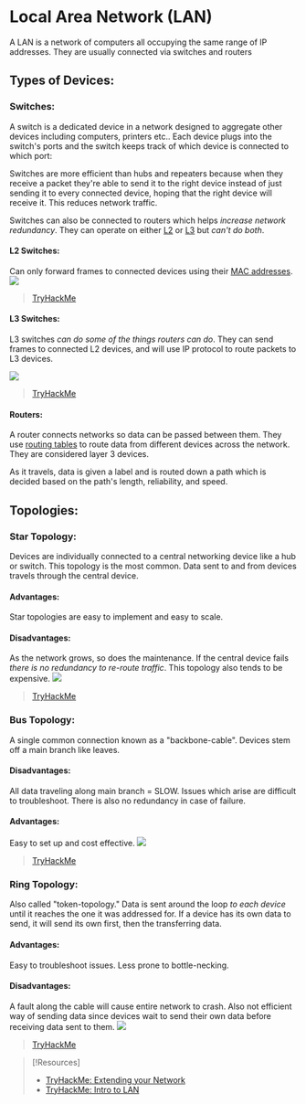 
# Local Area Network (LAN)
A LAN is a network of computers all occupying the same range of IP addresses. They are usually connected via switches and routers
## Types of Devices:
### Switches:
A switch is a dedicated device in a network designed to aggregate other devices including computers, printers etc.. Each device plugs into the switch's ports and the switch keeps track of which device is connected to which port:

Switches are more efficient than hubs and repeaters because when they receive a packet they're able to send it to the right device instead of just sending it to every connected device, hoping that the right device will receive it. This reduces network traffic.

Switches can also be connected to routers which helps *increase network redundancy*. They can operate on either [L2](/networking/OSI/data-link-layer.md) or [L3](/networking/OSI/network-layer.md) but *can't do both*.
#### L2 Switches:
Can only forward frames to connected devices using their [MAC addresses](/networking/OSI/MAC-addresses.md).
![](/networking/networking-pics/LAN-1.png)
>	[TryHackMe](https://tryhackme.com/room/extendingyournetwork)
#### L3 Switches:
L3 switches *can do some of the things routers can do*. They can send frames to connected L2 devices, and will use IP protocol to route packets to L3 devices.

![](/networking/networking-pics/LAN-2.png) 
>	[TryHackMe](https://tryhackme.com/room/extendingyournetwork)
#### Routers:
A router connects networks so data can be passed between them. They use [routing tables](/networking/routing/routing-table.md) to route data from different devices across the network. They are considered layer 3 devices.

As it travels, data is given a label and is routed down a path which is decided based on the path's length, reliability, and speed.
## Topologies:
### Star Topology:
Devices are individually connected to a central networking device like a hub or switch. This topology is the most common. Data sent to and from devices travels through the central device.
#### Advantages:
Star topologies are easy to implement and easy to scale.
#### Disadvantages:
As the network grows, so does the maintenance. If the central device fails *there is no redundancy to re-route traffic*. This topology also tends to be expensive.
![](/networking/networking-pics/LAN-3.png)
>	[TryHackMe](https://tryhackme.com/room/introtolan)
### Bus Topology:
A single common connection known as a "backbone-cable". Devices stem off a main branch like leaves.
#### Disadvantages:
All data traveling along main branch = SLOW. Issues which arise are difficult to troubleshoot. There is also no redundancy in case of failure.
#### Advantages:
Easy to set up and cost effective.
![](/networking/networking-pics/LAN-4.png)
>	[TryHackMe](https://tryhackme.com/room/introtolan)
### Ring Topology:
Also called "token-topology." Data is sent around the loop *to each device* until it reaches the one it was addressed for. If a device has its own data to send, it will send its own first, then the transferring data.
#### Advantages:
Easy to troubleshoot issues. Less prone to bottle-necking.
#### Disadvantages:
A fault along the cable will cause entire network to crash. Also not efficient way of sending data since devices wait to send their own data before receiving  data sent to them.
![](/networking/networking-pics/LAN-5.png)
>	[TryHackMe](https://tryhackme.com/room/introtolan)

> [!Resources]
> - [TryHackMe: Extending your Network](https://tryhackme.com/room/extendingyournetwork)
> - [TryHackMe: Intro to LAN](https://tryhackme.com/room/introtolan)
